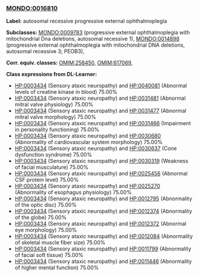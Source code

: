
### [MONDO:0016810](http://purl.obolibrary.org/obo/MONDO_0016810)
**Label:** autosomal recessive progressive external ophthalmoplegia

**Subclasses:** [MONDO:0009783](http://purl.obolibrary.org/obo/MONDO_0009783) (progressive external ophthalmoplegia with mitochondrial Dna deletions, autosomal recessive 1), [MONDO:0014898](http://purl.obolibrary.org/obo/MONDO_0014898) (progressive external ophthalmoplegia with mitochondrial DNA deletions, autosomal recessive 3; PEOB3), 

**Corr. equiv. classes:** [OMIM:258450](http://purl.obolibrary.org/obo/OMIM_258450), [OMIM:617069](http://purl.obolibrary.org/obo/OMIM_617069), 

**Class expressions from DL-Learner:**

- [HP:0003434](http://purl.obolibrary.org/obo/HP_0003434) (Sensory ataxic neuropathy) and [HP:0040081](http://purl.obolibrary.org/obo/HP_0040081) (Abnormal levels of creatine kinase in blood) 75.00%
- [HP:0003434](http://purl.obolibrary.org/obo/HP_0003434) (Sensory ataxic neuropathy) and [HP:0031481](http://purl.obolibrary.org/obo/HP_0031481) (Abnormal mitral valve physiology) 75.00%
- [HP:0003434](http://purl.obolibrary.org/obo/HP_0003434) (Sensory ataxic neuropathy) and [HP:0031477](http://purl.obolibrary.org/obo/HP_0031477) (Abnormal mitral valve morphology) 75.00%
- [HP:0003434](http://purl.obolibrary.org/obo/HP_0003434) (Sensory ataxic neuropathy) and [HP:0031466](http://purl.obolibrary.org/obo/HP_0031466) (Impairment in personality functioning) 75.00%
- [HP:0003434](http://purl.obolibrary.org/obo/HP_0003434) (Sensory ataxic neuropathy) and [HP:0030680](http://purl.obolibrary.org/obo/HP_0030680) (Abnormality of cardiovascular system morphology) 75.00%
- [HP:0003434](http://purl.obolibrary.org/obo/HP_0003434) (Sensory ataxic neuropathy) and [HP:0030637](http://purl.obolibrary.org/obo/HP_0030637) (Cone dysfunction syndrome) 75.00%
- [HP:0003434](http://purl.obolibrary.org/obo/HP_0003434) (Sensory ataxic neuropathy) and [HP:0030319](http://purl.obolibrary.org/obo/HP_0030319) (Weakness of facial musculature) 75.00%
- [HP:0003434](http://purl.obolibrary.org/obo/HP_0003434) (Sensory ataxic neuropathy) and [HP:0025456](http://purl.obolibrary.org/obo/HP_0025456) (Abnormal CSF protein level) 75.00%
- [HP:0003434](http://purl.obolibrary.org/obo/HP_0003434) (Sensory ataxic neuropathy) and [HP:0025270](http://purl.obolibrary.org/obo/HP_0025270) (Abnormality of esophagus physiology) 75.00%
- [HP:0003434](http://purl.obolibrary.org/obo/HP_0003434) (Sensory ataxic neuropathy) and [HP:0012795](http://purl.obolibrary.org/obo/HP_0012795) (Abnormality of the optic disc) 75.00%
- [HP:0003434](http://purl.obolibrary.org/obo/HP_0003434) (Sensory ataxic neuropathy) and [HP:0012374](http://purl.obolibrary.org/obo/HP_0012374) (Abnormality of the globe) 75.00%
- [HP:0003434](http://purl.obolibrary.org/obo/HP_0003434) (Sensory ataxic neuropathy) and [HP:0012372](http://purl.obolibrary.org/obo/HP_0012372) (Abnormal eye morphology) 75.00%
- [HP:0003434](http://purl.obolibrary.org/obo/HP_0003434) (Sensory ataxic neuropathy) and [HP:0012084](http://purl.obolibrary.org/obo/HP_0012084) (Abnormality of skeletal muscle fiber size) 75.00%
- [HP:0003434](http://purl.obolibrary.org/obo/HP_0003434) (Sensory ataxic neuropathy) and [HP:0011799](http://purl.obolibrary.org/obo/HP_0011799) (Abnormality of facial soft tissue) 75.00%
- [HP:0003434](http://purl.obolibrary.org/obo/HP_0003434) (Sensory ataxic neuropathy) and [HP:0011446](http://purl.obolibrary.org/obo/HP_0011446) (Abnormality of higher mental function) 75.00%


